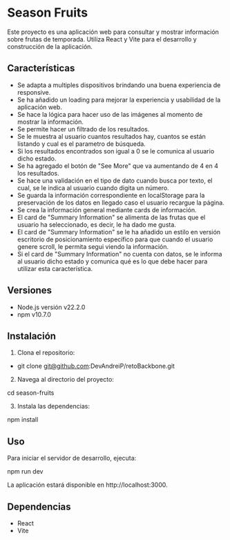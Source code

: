 # Season Fruits

Este proyecto es una aplicación web para consultar y mostrar información sobre frutas de temporada. Utiliza React y Vite para el desarrollo y construcción de la aplicación.

## Características

- Se adapta a multiples dispositivos brindando una buena experiencia de responsive.
- Se ha añadido un loading para mejorar la experiencia y usabilidad de la aplicación web.
- Se hace la lógica para hacer uso de las imágenes al momento de mostrar la información.
- Se permite hacer un filtrado de los resultados.
- Se le muestra al usuario cuantos resultados hay, cuantos se están listando y cual es el parametro de búsqueda.
- Si los resultados encontrados son igual a 0 se le comunica al usuario dicho estado.
- Se ha agregado el botón de "See More" que va aumentando de 4 en 4 los resultados.
- Se hace una validación en el tipo de dato cuando busca por texto, el cual, se le indica al usuario cuando digita un número.
- Se guarda la información correspondiente en localStorage para la preservación de los datos en llegado caso el usuario recargue la página. 
- Se crea la información general mediante cards de información.
- El card de "Summary Information" se alimenta de las frutas que el usuario ha seleccionado, es decir, le ha dado me gusta.
- El card de "Summary Information" se le ha añadido un estilo en versión escritorio de posicionamiento específico para que cuando el usuario genere scroll, le permita segui viendo la información. 
- Si el card de "Summary Information" no cuenta con datos, se le informa al usuario dicho estado y comunica qué es lo que debe hacer para utilizar esta característica.


## Versiones

- Node.js versión v22.2.0
- npm v10.7.0

## Instalación

1. Clona el repositorio:

- git clone git@github.com:DevAndreiP/retoBackbone.git 

2. Navega al directorio del proyecto:

cd season-fruits

3. Instala las dependencias:

npm install

## Uso

Para iniciar el servidor de desarrollo, ejecuta:

npm run dev

La aplicación estará disponible en http://localhost:3000. 

## Dependencias
- React
- Vite